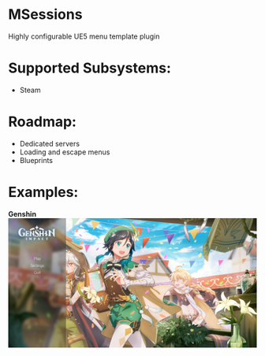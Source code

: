 # MSessions
Highly configurable UE5 menu template plugin

# Supported Subsystems:
- Steam

# Roadmap:
- Dedicated servers
- Loading and escape menus
- Blueprints

# Examples:
**Genshin**
![Example Menu](examples/genshin.png)
